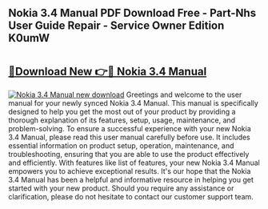 ## Nokia 3.4 Manual PDF Download Free - Part-Nhs User Guide Repair - Service Owner Edition K0umW

# <h2><a href="http://cf26510.oget.top/?id=Nokia+3.4+Manual">🔗Download New 👉🔴 Nokia 3.4 Manual</a></h2>

[![Nokia 3.4 Manual new download](https://i.imgur.com/5g1atiW.png)](http://cf26510.oget.top/?id=Nokia+3.4+Manual)
Greetings and welcome to the user manual for your newly synced Nokia 3.4 Manual. This manual is specifically designed to help you get the most out of your product by providing a thorough explanation of its features, setup, usage, maintenance, and problem-solving. To ensure a successful experience with your new Nokia 3.4 Manual, please read this user manual carefully before use. It includes essential information on product setup, operation, maintenance, and troubleshooting, ensuring that you are able to use the product effectively and efficiently. With features like list of features, your new Nokia 3.4 Manual empowers you to achieve exceptional results. It's our hope that the Nokia 3.4 Manual has been a helpful and informative resource in helping you get started with your new product. Should you require any assistance or clarification, please do not hesitate to contact our customer support team.
